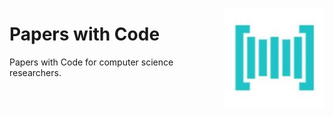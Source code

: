 <picture><img align="right" width="160" src="logos/papers-with-code.png"></img></picture>

# Papers with Code
Papers with Code for computer science researchers.

<br><br><br>
